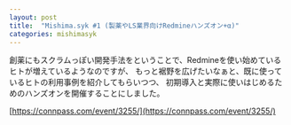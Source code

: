 ```yaml
---
layout: post
title:  "Mishima.syk #1 (製薬やLS業界向けRedmineハンズオン+α)"
categories: mishimasyk
---
```


創薬にもスクラムっぽい開発手法をということで、Redmineを使い始めているヒトが増えているようなのですが、
もっと裾野を広げたいなぁと、既に使っているヒトの利用事例を紹介してもらいつつ、
初期導入と実際に使いはじめるためのハンズオンを開催することにしました。

[https://connpass.com/event/3255/](https://connpass.com/event/3255/)
